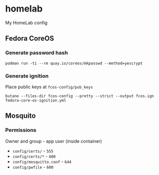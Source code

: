 # homelab
My HomeLab config

## Fedora CoreOS

### Generate password hash

```shell
podman run -ti --rm quay.io/coreos/mkpasswd --method=yescrypt
```

### Generate ignition

Place public keys at `fcos-config/pub_keys`

```shell
butane --files-dir fcos-config --pretty --strict --output fcos.ign fedora-core-os-ignition.yml
```

## Mosquito 

### Permissions 

Owner and group - app user (inside container)

- `config/certs/` - `555`
- `config/certs/*` - `400`
- `config/mosquitto.conf` - `644`
- `config/pwfile` - `600`